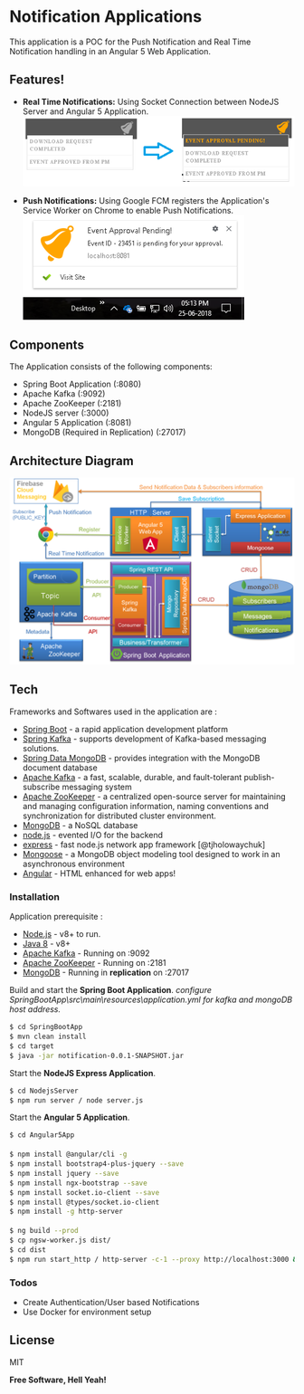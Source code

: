 # Notification Applications

This application is a POC for the Push Notification and Real Time Notification handling in an Angular 5 Web Application.


## Features!

  - **Real Time Notifications:** Using Socket Connection between NodeJS Server and Angular 5 Application.
  [![N|Solid](https://raw.githubusercontent.com/ERS-HCL/Notifications/master/Angular5App/src/assets/img/Realm%20Time%20Notification.png)](#)
  
- **Push Notifications:** Using Google FCM registers the Application's Service Worker on Chrome to enable Push Notifications.
  [![N|Solid](https://raw.githubusercontent.com/ERS-HCL/Notifications/master/Angular5App/src/assets/img/Push%20Notification.png)](#)

## Components

The Application consists of the following components:
  - Spring Boot Application (:8080)
  - Apache Kafka (:9092)
  - Apache ZooKeeper (:2181)
  - NodeJS server (:3000)
  - Angular 5 Application (:8081)
  - MongoDB (Required in Replication) (:27017)
  

## Architecture Diagram
[![N|Solid](https://github.com/ERS-HCL/Notifications/blob/master/Angular5App/src/assets/img/Notification_Architecture.png?raw=true)](#)

## Tech

Frameworks and Softwares used in the application are :

* [Spring Boot] - a rapid application development platform
* [Spring Kafka] - supports development of Kafka-based messaging solutions.
* [Spring Data MongoDB] - provides integration with the MongoDB document database
* [Apache Kafka] - a fast, scalable, durable, and fault-tolerant publish-subscribe messaging system
* [Apache ZooKeeper] - a centralized open-source server for maintaining and managing configuration information, naming conventions and synchronization for distributed cluster environment.
* [MongoDB] - a NoSQL database
* [node.js] - evented I/O for the backend
* [express] - fast node.js network app framework [@tjholowaychuk]
* [Mongoose] - a MongoDB object modeling tool designed to work in an asynchronous environment
* [Angular] - HTML enhanced for web apps!

   
### Installation

Application prerequisite :

- [Node.js] - v8+ to run.
- [Java 8] - v8+  
- [Apache Kafka] - Running on :9092
- [Apache ZooKeeper] - Running on :2181
- [MongoDB] - Running in **replication** on :27017

Build and start the **Spring Boot Application**.
_configure SpringBootApp\src\main\resources\application.yml for kafka and mongoDB host address._
```sh
$ cd SpringBootApp
$ mvn clean install
$ cd target
$ java -jar notification-0.0.1-SNAPSHOT.jar
```

Start the **NodeJS Express Application**.

```sh
$ cd NodejsServer
$ npm run server / node server.js
```

Start the **Angular 5 Application**.

```sh
$ cd Angular5App

$ npm install @angular/cli -g 
$ npm install bootstrap4-plus-jquery --save 
$ npm install jquery --save 
$ npm install ngx-bootstrap --save 
$ npm install socket.io-client --save 
$ npm install @types/socket.io-client
$ npm install -g http-server

$ ng build --prod
$ cp ngsw-worker.js dist/
$ cd dist 
$ npm run start_http / http-server -c-1 --proxy http://localhost:3000 &
```

### Todos

 - Create Authentication/User based Notifications
 - Use Docker for environment setup

License
----

MIT


**Free Software, Hell Yeah!**

[//]: # (These are reference links used in the body of this note and get stripped out when the markdown processor does its job. There is no need to format nicely because it shouldn't be seen. Thanks SO - http://stackoverflow.com/questions/4823468/store-comments-in-markdown-syntax)

   [Spring Boot]: <https://spring.io/projects/spring-boot>
   [Spring Kafka]: <https://spring.io/projects/spring-kafka>
   [Spring Data MongoDB]: <https://projects.spring.io/spring-data-mongodb/>
   [Apache Kafka]: <http://kafka.apache.org/>
   [Apache ZooKeeper]: <https://zookeeper.apache.org/>
   [MongoDB]: <https://www.mongodb.com/>
   [node.js]: <http://nodejs.org>
   [express]: <http://expressjs.com>
   [Mongoose]: <http://mongoosejs.com/>
   [Angular]: <https://angular.io/>
   [Java 8]: <http://www.oracle.com/technetwork/java/javase/overview/java8-2100321.html>
   [Maven]: <https://maven.apache.org/>
   
   
